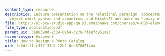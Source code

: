```yaml
---
content_type: resource
description: Lecture presentation on the relational paradigm, conceptual modeling,
  object model syntax and semantics, and Mitchell and Webb on "unity of purpose."
file: https://ol-ocw-studio-app-qa.s3.amazonaws.com/courses/6-005-elements-of-software-construction-fall-2008/fc2df1f1c33737d712b20ce670d7144a_MIT6_005f08_lec18.pdf
file_type: application/pdf
parent_uid: 3a88398d-2539-09b4-c278-7feefc951a95
resourcetype: Document
title: How to Design a Photo Catalog
uid: fc2df1f1-c337-37d7-12b2-0ce670d7144a
---
```

